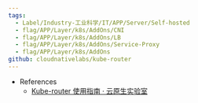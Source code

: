 ```yaml
---
tags:
  - Label/Industry-工业科学/IT/APP/Server/Self-hosted
  - flag/APP/Layer/k8s/AddOns/CNI
  - flag/APP/Layer/k8s/AddOns/LB
  - flag/APP/Layer/k8s/AddOns/Service-Proxy
  - flag/APP/Layer/k8s/AddOns
github: cloudnativelabs/kube-router
---
```


- References
    - [Kube-router 使用指南 · 云原生实验室](https://icloudnative.io/posts/kube-router/)

